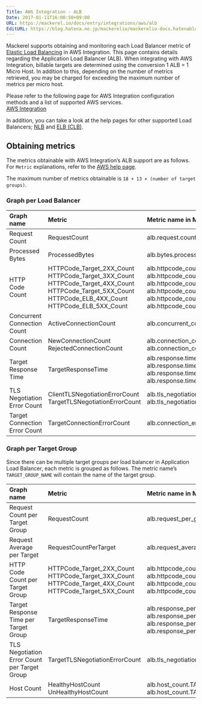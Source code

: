 ```yaml
---
Title: AWS Integration - ALB
Date: 2017-01-11T16:00:50+09:00
URL: https://mackerel.io/docs/entry/integrations/aws/alb
EditURL: https://blog.hatena.ne.jp/mackerelio/mackerelio-docs.hatenablog.mackerel.io/atom/entry/10328749687205720315
---
```


Mackerel supports obtaining and monitoring each Load Balancer metric of <a href="https://aws.amazon.com/elasticloadbalancing/" target="_blank">Elastic Load Balancing</a> in AWS Integration. This page contains details regarding the Application Load Balancer (ALB). When integrating with AWS Integration, billable targets are determined using the conversion 1 ALB = 1 Micro Host.
In addition to this, depending on the number of metrics retrieved, you may be charged for exceeding the maximum number of metrics per micro host.

Please refer to the following page for AWS Integration configuration methods and a list of supported AWS services. <br>
<a href="https://mackerel.io/docs/entry/integrations/aws">AWS Integration</a>

In addition, you can take a look at the help pages for other supported Load Balancers; [NLB](https://mackerel.io/docs/entry/integrations/aws/nlb) and [ELB (CLB)](https://mackerel.io/docs/entry/integrations/aws/elb).

## Obtaining metrics

The metrics obtainable with AWS Integration’s ALB support are as follows. For `Metric` explanations, refer to the <a href="https://docs.aws.amazon.com/elasticloadbalancing/latest/application/load-balancer-cloudwatch-metrics.html" target="_blank">AWS help page</a>.

The maximum number of metrics obtainable is `18 + 13 × (number of target groups)`.

### Graph per Load Balancer
|Graph name|Metric|Metric name in Mackerel|Unit|Statistics|
|:---|:---|:---|:---|:---|
|Request Count|RequestCount|alb.request.count|integer|Sum|
|Processed Bytes|ProcessedBytes|alb.bytes.processed|bytes|Sum|
|HTTP Code Count|HTTPCode_Target_2XX_Count<br>HTTPCode_Target_3XX_Count<br>HTTPCode_Target_4XX_Count<br>HTTPCode_Target_5XX_Count<br>HTTPCode_ELB_4XX_Count<br>HTTPCode_ELB_5XX_Count|alb.httpcode_count.target_2xx<br>alb.httpcode_count.target_3xx<br>alb.httpcode_count.target_4xx<br>alb.httpcode_count.target_5xx<br>alb.httpcode_count.alb_4xx<br>alb.httpcode_count.alb_5xx|integer|Sum|
|Concurrent Connection Count|ActiveConnectionCount|alb.concurrent_connection_count.active|integer|Sum|
|Connection Count|NewConnectionCount<br>RejectedConnectionCount|alb.connection_count.new<br>alb.connection_count.rejected|Integer|Sum|
|Target Response Time|TargetResponseTime|alb.response.time<br>alb.response.time_p90<br>alb.response.time_p95<br>alb.response.time_p99|float|Average<br>p90<br>p95<br>p99|
|TLS Negotiation Error Count|ClientTLSNegotiationErrorCount<br>TargetTLSNegotiationErrorCount|alb.tls_negotiation_error_count.client<br>alb.tls_negotiation_error_count.target|integer|Sum|
|Target Connection Error Count|TargetConnectionErrorCount|alb.connection_error_count.target|integer|Sum|

### Graph per Target Group

Since there can be multiple target groups per load balancer in Application Load Balancer, each metric is grouped as follows. The metric name’s `TARGET_GROUP_NAME` will contain the name of the target group.

|Graph name|Metric|Metric name in Mackerel|Unit|Statistics|
|:---|:---|:---|:---|:---|
|Request Count per Target Group|RequestCount|alb.request_per_group.TARGET_GROUP_NAME.count|integer|Sum|
|Request Average per Target|RequestCountPerTarget|alb.request_average_per_target.TARGET_GROUP_NAME.average|float|Sum|
|HTTP Code Count per Target Group|HTTPCode_Target_2XX_Count<br>HTTPCode_Target_3XX_Count<br>HTTPCode_Target_4XX_Count<br>HTTPCode_Target_5XX_Count|alb.httpcode_count_per_group.TARGET_GROUP_NAME.target_2xx<br>alb.httpcode_count_per_group.TARGET_GROUP_NAME.target_3xx<br>alb.httpcode_count_per_group.TARGET_GROUP_NAME.target_4xx<br>alb.httpcode_count_per_group.TARGET_GROUP_NAME.target_5xx|integer|Sum|
|Target Response Time per Target Group|TargetResponseTime|alb.response_per_group.TARGET_GROUP_NAME.time<br>alb.response_per_group.TARGET_GROUP_NAME.time_p90<br>alb.response_per_group.TARGET_GROUP_NAME.time_p95<br>alb.response_per_group.TARGET_GROUP_NAME.time_p99|float|Average<br>p90<br>p95<br>p99|
|TLS Negotiation Error Count per Target Group|TargetTLSNegotiationErrorCount|alb.tls_negotiation_error_count_per_group.TARGET_GROUP_NAME.count|integer|Sum|
|Host Count|HealthyHostCount<br>UnHealthyHostCount|alb.host_count.TARGET_GROUP_NAME.healthy<br>alb.host_count.TARGET_GROUP_NAME.unhealthy|integer|Average|
